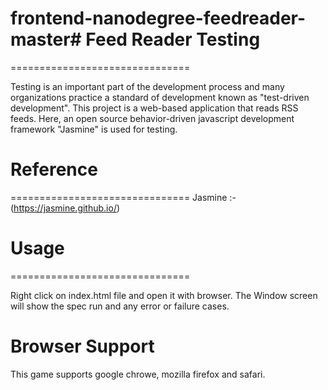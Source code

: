 # frontend-nanodegree-feedreader-master# Feed Reader Testing
===============================

Testing is an important part of the development process and many organizations practice a standard of development known as "test-driven development". This project is a web-based application that reads RSS feeds. Here, an open source behavior-driven javascript development framework "Jasmine" is used for testing.

# Reference
===============================
Jasmine :- (https://jasmine.github.io/)


# Usage
===============================

Right click on index.html file and open it with browser. The Window screen will show the spec run and any error or failure cases.


Browser Support
===============================

This game supports google chrowe, mozilla firefox and safari.

